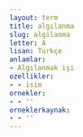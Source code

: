 ```yaml
---
layout: term
title: algılanma
slug: algilanma
letter: A
lisan: Türkçe
anlamlar:
- Algılanmak işi
ozellikler:
- - isim
ornekler:
- - ''
orneklerkaynak:
- - ''
---
```

